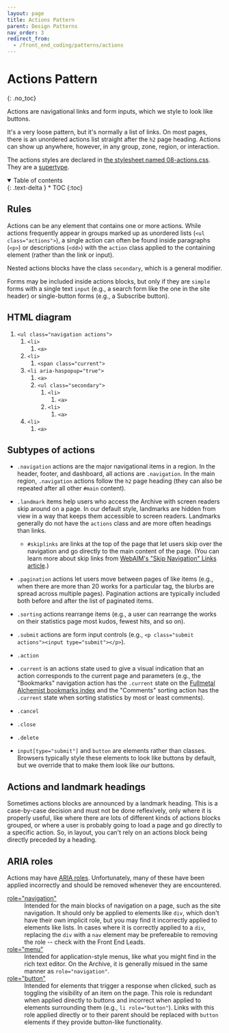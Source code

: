 ```yaml
---
layout: page
title: Actions Pattern
parent: Design Patterns
nav_order: 3
redirect_from:
  - /front_end_coding/patterns/actions
---
```

# Actions Pattern
{: .no_toc}

Actions are navigational links and form inputs, which we style to look like buttons.

It's a very loose pattern, but it's normally a list of links. On most pages, there is an unordered actions list straight after the `h2` page heading. Actions can show up anywhere, however, in any group, zone, region, or interaction.

The actions styles are declared in [the stylesheet named 08-actions.css](https://github.com/otwcode/otwarchive/blob/master/public/stylesheets/site/2.0/08-actions.css). They are a [supertype](../classes-taxonomy#supertypes).

<details open markdown="block">
  <summary>
    Table of contents
  </summary>
  {: .text-delta }
* TOC
{:toc}
</details>

## Rules

Actions can be any element that contains one or more actions. While actions frequently appear in groups marked up as unordered lists (`<ul class="actions">`), a single action can often be found inside paragraphs (`<p>`) or descriptions (`<dd>`) with the `action` class applied to the containing element (rather than the link or input).

Nested actions blocks have the class `secondary`, which is a general modifier.

Forms may be included inside actions blocks, but only if they are `simple` forms with a single text `input` (e.g., a search form like the one in the site header) or single-button forms (e.g., a Subscribe button).

## HTML diagram

<div class="diagram">
  <ol>
    <li><code>&lt;ul class="navigation actions"&gt;</code>
      <ol>
        <li><code>&lt;li&gt;</code>
          <ol>
            <li><code>&lt;a&gt;</code></li>
          </ol>
        </li>
        <li><code>&lt;li&gt;</code>
          <ol>
            <li><code>&lt;span class="current"&gt;</code></li>
          </ol>
        </li>
        <li><code>&lt;li aria-haspopup="true"&gt;</code>
          <ol>
            <li><code>&lt;a&gt;</code></li>
            <li><code>&lt;ul class="secondary"&gt;</code>
              <ol>
                <li><code>&lt;li&gt;</code>
                  <ol>
                    <li><code>&lt;a&gt;</code></li>
                  </ol>
                </li>
                <li><code>&lt;li&gt;</code>
                  <ol>
                    <li><code>&lt;a&gt;</code></li>
                  </ol>
                </li>
              </ol>
            </li>
          </ol>
        </li>
        <li><code>&lt;li&gt;</code>
          <ol>
            <li><code>&lt;a&gt;</code></li>
          </ol>
        </li>
      </ol>
    </li>
  </ol>
</div>

## Subtypes of actions

* `.navigation` actions are the major navigational items in a region. In the header, footer, and dashboard, all actions are `.navigation`. In the main region, `.navigation` actions follow the `h2` page heading (they can also be repeated after all other `#main` content).

* `.landmark` items help users who access the Archive with screen readers skip around on a page. In our default style, landmarks are hidden from view in a way that keeps them accessible to screen readers. Landmarks generally do not have the `actions` class and are more often headings than links.

  * `#skiplinks` are links at the top of the page that let users skip over the navigation and go directly to the main content of the page. (You can learn more about skip links from [WebAIM's "Skip Navigation" Links article](https://webaim.org/techniques/skipnav/).)
  
* `.pagination` actions let users move between pages of like items (e.g., when there are more than 20 works for a particular tag, the blurbs are spread across multiple pages). Pagination actions are typically included both before and after the list of paginated items.

* `.sorting` actions rearrange items (e.g., a user can rearrange the works on their statistics page most kudos, fewest hits, and so on).

* `.submit` actions are form input controls (e.g., `<p class="submit actions"><input type="submit"></p>`).

* `.action`

* `.current` is an actions state used to give a visual indication that an action corresponds to the current page and parameters (e.g., the "Bookmarks" navigation action has the `.current` state on the [Fullmetal Alchemist bookmarks index](https://archiveofourown.org/tags/Fullmetal%20Alchemist/bookmarks) and the "Comments" sorting action has the `.current` state when sorting statistics by most or least comments).

* `.cancel`
* `.close`
* `.delete`

* `input[type="submit"]` and `button` are elements rather than classes. Browsers typically style these elements to look like buttons by default, but we override that to make them look like *our* buttons.

## Actions and landmark headings

Sometimes actions blocks are announced by a landmark heading. This is a case-by-case decision and must not be done reflexively, only where it is properly useful, like where there are lots of different kinds of actions blocks grouped, or where a user is probably going to load a page and go directly to a specific action. So, in layout, you can't rely on an actions block being directly preceded by a heading.

## ARIA roles

Actions may have [ARIA roles](http://www.w3.org/TR/wai-aria/roles). Unfortunately, many of these have been applied incorrectly and should be removed whenever they are encountered.

<dl>
  <dt><a href="https://developer.mozilla.org/en-US/docs/Web/Accessibility/ARIA/Reference/Roles/navigation_role">role="navigation"</a></dt>
  <dd>Intended for the main blocks of navigation on a page, such as the site navigation. It should only be applied to elements like <code>div</code>, which don't have their own implicit role, but you may find it incorrectly applied to elements like lists. In cases where it is correctly applied to a <code>div</code>, replacing the <code>div</code> with a <code>nav</code> element may be prefereable to removing the role -- check with the Front End Leads.</dd>
  <dt><a href="https://www.w3.org/TR/wai-aria-1.1/#menu">role="menu"</a></dt>
  <dd>Intended for application-style menus, like what you might find in the rich text editor. On the Archive, it is generally misued in the same manner as <code>role="navigation"</code>.</dd>
  <dt><a href="https://developer.mozilla.org/en-US/docs/Web/Accessibility/ARIA/Reference/Roles/button_role">role="button"</a></dt>
  <dd>Intended for elements that trigger a response when clicked, such as toggling the visibility of an item on the page. This role is redundant when applied directly to buttons and incorrect when applied to elements surrounding them (e.g., <code>li role="button"</code>). Links with this role applied directly or to their parent should be replaced with <code>button</code> elements if they provide button-like functionality.</dd>
</dl>
